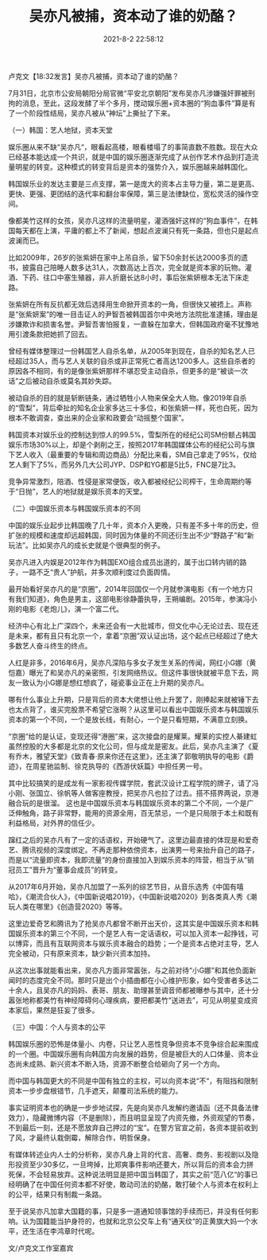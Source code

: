 ﻿---
layout: post
title:  "吴亦凡被捕，资本动了谁的奶酪？"
date:   2021-8-2 22:58:12
categories: update
---
卢克文【18:32发言】吴亦凡被捕，资本动了谁的奶酪？
 
7月31日，北京市公安局朝阳分局官微“平安北京朝阳”发布吴亦凡涉嫌强奸罪被刑拘的消息，至此，这段发酵了半个多月，搅动娱乐圈+资本圈的“狗血事件”算是有了一个阶段性结局，吴亦凡被从“神坛”上撕扯了下来。
 
 
（一）韩国：艺人地狱，资本天堂
 
娱乐圈从来不缺“吴亦凡“，眼看起高楼，眼看楼塌了的事简直数不胜数。现在大众已经基本能达成一个共识，就是中国的娱乐圈逐渐完成了从创作艺术作品到打造流量明星的转变。这种模式的转变背后是资本的强势介入，娱乐圈越来越韩国化。
 
韩国娱乐业的发达主要是三点支撑，第一是庞大的资本占主导力量，第二是更高、更快、更强、更团结的迭代率和翻台率保障，第三是法律缺位，宽松灵活的操作空间。
 
像都美竹这样的女孩，吴亦凡这样的流量明星，灌酒强奸这样的“狗血事件”，在韩国每天都在上演，平庸的都上不了新闻，想起点波澜只有死一条路，但也只是起点波澜而已。
 
比如2009年，26岁的张紫妍在家中上吊自杀，留下50余封长达2000多页的遗书，披露自己陪睡人数多达31人，次数高达上百次，完全就是资本家的玩物。灌酒、下药、往口中塞生殖器，非人折磨长达8小时，事后张紫妍根本无法下床走路。
 
张紫妍在所有反抗都无效后选择用生命掀开资本的一角，但很快又被捂上。声称是“张紫妍案”的唯一目击证人的尹智吾被韩国首尔中央地方法院批准逮捕，理由是涉嫌欺诈和损害名誉。尹智吾害怕报复，一直躲在加拿大，但韩国政府毫不犹豫地用引渡条款把她抓了回去。
 
曾经有媒体整理过一份韩国艺人自杀名单，从2005年到现在，自杀的知名艺人已经超过35人，而与艺人关联的自杀或非正常死亡者高达1200多人。这些自杀者的原因各不相同，有的是像张紫妍那样不堪忍受主动自杀，但更多的是“被谈一次话”之后被动自杀或莫名其妙失踪。
 
被动自杀的目的就是斩断链条，通过牺牲小人物来保全大人物。像2019年自杀的“雪梨”，背后牵扯的知名企业家多达三十多位，和张紫妍一样，死也白死，因为根本不敢调查，查出来的企业家和政要会“动摇整个国家”。
 
韩国资本对娱乐业的控制达到惊人的99.5%，雪梨所在的经纪公司SM份额占韩国娱乐市场30%以上，却是个剥削之王，按照2017年韩国媒体公布的经纪公司与旗下艺人收入（最重要的专辑和周边商品）分配比来看，SM自己拿走了95%，仅给艺人剩下了5%，而另外几大公司JYP、DSP和YG都是5比5，FNC是7比3。
 
竞争异常激烈，陪酒、性侵是家常便饭，收入都被经纪公司榨干，生命周期约等于“日抛”，艺人的地狱就是娱乐资本的天堂。
 
（二）中国娱乐资本与韩国娱乐资本的不同
 
中国的娱乐业起步比韩国晚了几十年，资本介入更晚，只有差不多十年的历史，但扩张的规模和速度却远超韩国，同时因为体量的不同还衍生出不少“野路子”和“新玩法”。比如吴亦凡的成长史就是个很典型的例子。
 
吴亦凡进入内娱是2012年作为韩国EXO组合成员出道的，属于出口转内销的路子，一路不乏“贵人”护航，并多次顺利度过负面舆情。
 
最开始看好吴亦凡的是“京圈”，2014年回国仅一个月就参演电影《有一个地方只有我们知道》，角色是男主，这部电影徐静蕾执导，王朔编剧。2015年，参演冯小刚的电影《老炮儿》，演一个富二代。
 
经济中心有北上广深四个，未来还会有一大批城市，但文化中心无论过去、现在还是未来，都有且只有北京一个，拿着“京圈”双认证出场，这个起点已经超过了绝大多数艺人奋斗终生的终点。
 
人红是非多，2016年6月，吴亦凡深陷与多女子发生关系的传闻，网红小G娜（黄恺嘉）曝光了和吴亦凡的亲密照，引发网络热议。但这件事很快就被平息下去，网友一致认为小G娜是想红想疯了，碰瓷事业正在上升期的吴亦凡。
 
哪有什么事业上升期，只是背后的资本大佬想让他上升罢了，刚捧起来就被锤下去也太点背了，谁买完股票不希望它涨啊？从这里可以看出中国娱乐资本与韩国娱乐资本的第一个不同，一个是放长线，有耐心，一个是只看短期，不满意立刻换。
 
“京圈”给的是认证，变现还得“港圈”来，这次接盘的是耀莱。耀莱的实控人綦建虹虽然控股的大多都是北京的文化公司，但与成龙是密友。此后，吴亦凡主演了《夏有乔木，雅望天堂》《致青春·原来你还在这里》，还主演了郭敬明执导的电影《爵迹》，在周星驰监制、徐克执导的《西游伏妖篇》中担任男一号。
 
其中比较搞笑的是成龙有一家影视传媒学院，套武汉设计工程学院的牌子，请了冯小刚、张国立、徐帆等人做客座教授，把吴亦凡也拉了过去。搭不搭界两说，京港融合玩的是很溜。
这也是中国娱乐资本与韩国娱乐资本的第二个不同，一个是广泛伸触角，路子非常野，能用的资源全用，百无禁忌，一个是只局限于本土和既有利益格局，对外界的信任少。
 
蹿红之后的吴亦凡有了一定的话语权，开始硬气了。这里边最直接的体现是和爱奇艺、腾讯视频的深度绑定。不再走那种依傍资本，出演男一号来抬升自己的路子，而是以“流量即资本，我即流量”的身份直接加入到娱乐资本的阵营，相当于从“销冠员工”晋升为“董事会成员”的转变。
 
从2017年6月开始，吴亦凡加盟了一系列的综艺节目，从音乐选秀《中国有嘻哈》，《潮流合伙人》，《中国新说唱2019》，《中国新说唱2020》到各类真人秀《潮玩人类在哪里》《创造营2020》等等。
 
这里边爱奇艺和腾讯为了抢吴亦凡都曾不断开出天价，这其实是中国娱乐资本和韩国娱乐资本的第三个不同，一个是艺人有一定话语权，可以加入资本一起挣钱，可以博弈，而且有互联网资本与娱乐资本融合的趋势；一个是资本占绝对主导，艺人完全被动，只有原来资本，缺少新兴资本加持。
 
从这次出事就能看出来，吴亦凡方面非常嚣张，与之前对待“小G娜”和其他负面新闻时的态度完全不同。那时只是出个小插曲都在小心维护形象，如今受害者多达二十余人，且吴亦凡的妈妈、表哥、朋友、助理甚至调音师都被曝参与其中，还十分嚣张地称都美竹有神经障碍何心理疾病，要把都美竹“送进去”，可见从明星变成资本家后，果然是狂妄了很多。
 
（三）中国：个人与资本的公平
 
韩国娱乐圈的恐怖是体量小、内卷，只让艺人恶性竞争但资本不竞争综合起来围成的一个圈。中国娱乐圈有向韩国方向发展的趋势，但是被巨大的人口体量、资本业态尚未成熟、新兴资本不断入场，资源不断整合给砸向了另一个方向。
 
而中国与韩国更大的不同是中国有独立的主权，可以向资本说“不“，有阻挡和限制资本一步步盘根错节，几手遮天，颠覆司法系统的能力。
 
事实证明资本也的确是一步步地试探，先是向吴亦凡发解约邀请函（还不具备法律效力），隐藏微博内容（不是删除），而且明显呈现了内资先撤，外资观望的节奏，不到最后一刻，还是不愿放弃自己押过的“宝“。在警方官宣之前，各资本提前收到了风，才最终认栽倒霉，解除合作，明哲保身。
 
有媒体转述业内人士的分析称，吴亦凡身上背的代言、高奢、商务、影视剧以及隐形投资至少30多亿，一旦垮掉，比郑爽事件影响还要大，所以背后的资本会力拼死保，不会轻易放弃。这种说法明显是把中国当韩国了，其实之前“范八亿“的事已经明确了在中国任何资本都不好使，敢动司法的奶酪，敢打破个人与资本在权利上的公平，结果只有制裁一条路。
 
至于说吴亦凡加拿大国籍的事，只是多一道通知领事馆的手续而已，并没有任何影响。认为国籍能当护身符的，也就和北京公交车上有“通天纹“的正黄旗大妈一个水平，还生活在李鸿章时代呢。
 
 
文/卢克文工作室嘉宾
